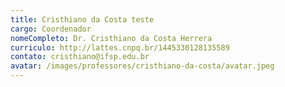 ```yaml
---
title: Cristhiano da Costa teste
cargo: Coordenador
nomeCompleto: Dr. Cristhiano da Costa Herrera
curriculo: http://lattes.cnpq.br/1445330128135589
contato: cristhiano@ifsp.edu.br
avatar: /images/professores/cristhiano-da-costa/avatar.jpeg
---
```

